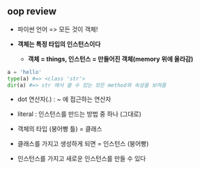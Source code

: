 ## oop review

* 파이썬 언어 => 모든 것이 객체!



* **객체는 특정 타입의 인스턴스이다**
  * **객체 = things, 인스턴스 = 만들어진 객체(memory 위에 올라감)**

```python
a = 'hello'
type(a) #=> <class 'str'>
dir(a) #=> str 에서 쓸 수 있는 모든 method와 속성을 보여줌
```

* dot 연산자(.) : ~ 에 접근하는 연산자



* literal : 인스턴스를 만드는 방법 중 하나 (그대로)

* 객체의 타입 (붕어빵 틀) = 클래스
* 클래스를 가지고 생성하게 되면 = 인스턴스 (붕어빵)



* 인스턴스를 가지고 새로운 인스턴스를 만들 수 있다